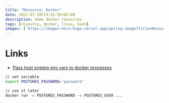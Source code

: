 ```yaml
---
title: "Resource: Docker"
date: 2022-07-28T13:55:56+02:00
description: Some docker resources
tags: [resource, docker, linux, bash]
images: ['https://images-here-hugo.vercel.app/api/og-image?title=Resource%3A%20Docker']
---
```


# Links
- [Pass host system env vars to docker processes](https://www.howtogeek.com/devops/how-to-pass-environment-variables-to-docker-containers)

```bash
// set variable
export POSTGRES_PASSWORD='password'

// use it later
docker run -e POSTGRES_PASSWORD -e POSTGRES_USER ...
 ```
